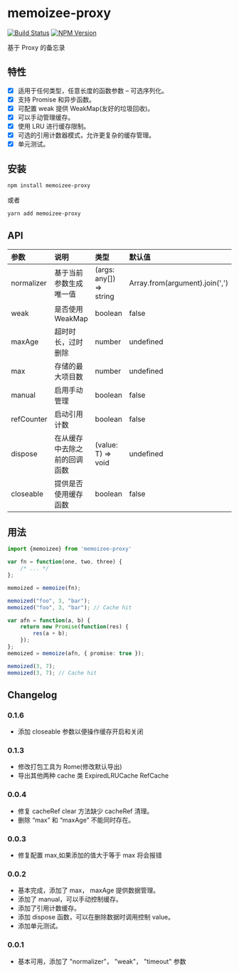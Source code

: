 # memoizee-proxy

[![Build Status](https://www.travis-ci.org/wsafight/memoizee-proxy.svg?branch=main)](https://www.travis-ci.org/wsafight/memoizee-proxy)
[![NPM Version](https://badgen.net/npm/v/memoizee-proxy)](https://www.npmjs.com/package/memoizee-proxy)


基于 Proxy 的备忘录

## 特性

- [x] 适用于任何类型，任意长度的函数参数 – 可选序列化。
- [x] 支持 Promise 和异步函数。
- [x] 可配置 weak 提供 WeakMap(友好的垃圾回收)。
- [x] 可以手动管理缓存。
- [x] 使用 LRU 进行缓存限制。
- [x] 可选的引用计数器模式，允许更复杂的缓存管理。
- [x] 单元测试。

## 安装

```bash
npm install memoizee-proxy
```

或者

```bash
yarn add memoizee-proxy
```

## API

| 参数 | 说明 | 类型 | 默认值 |
| :----| :---- | :---- | :---- |
| normalizer | 基于当前参数生成唯一值 | (args: any[]) => string | Array.from(argument).join(',') |
| weak | 是否使用 WeakMap  | boolean | false |
| maxAge | 超时时长，过时删除 | number | undefined |
| max | 存储的最大项目数  | number | undefined |
| manual | 启用手动管理  | boolean | false |
| refCounter | 启动引用计数 | boolean | false |
| dispose | 在从缓存中去除之前的回调函数 | (value: T) => void | undefined |
| closeable | 提供是否使用缓存函数 | boolean | false |


## 用法

```ts
import {memoizee} from 'memoizee-proxy'

var fn = function(one, two, three) {
	/* ... */
};

memoized = memoize(fn);

memoized("foo", 3, "bar");
memoized("foo", 3, "bar"); // Cache hit
```

```ts
var afn = function(a, b) {
	return new Promise(function(res) {
		res(a + b);
	});
};
memoized = memoize(afn, { promise: true });

memoized(3, 7);
memoized(3, 7); // Cache hit
```

## Changelog

### 0.1.6
- 添加 closeable 参数以便操作缓存开启和关闭

### 0.1.3
- 修改打包工具为 Rome(修改默认导出)
- 导出其他两种 cache 类 ExpiredLRUCache RefCache

### 0.0.4
- 修复 cacheRef clear 方法缺少 cacheRef 清理。
- 删除 “max” 和 “maxAge” 不能同时存在。


### 0.0.3
- 修复配置 max,如果添加的值大于等于 max 将会报错

### 0.0.2
- 基本完成，添加了 max， maxAge 提供数据管理。
- 添加了 manual，可以手动控制缓存。
- 添加了引用计数缓存。
- 添加 dispose 函数，可以在删除数据时调用控制 value。
- 添加单元测试。

### 0.0.1
- 基本可用，添加了 "normalizer"， "weak"， "timeout" 参数
